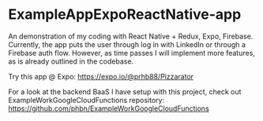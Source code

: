 # ExampleAppExpoReactNative-app

An demonstration of my coding with React Native + Redux, Expo, Firebase. Currently, the app puts 
the user through log in with LinkedIn or through a Firebase auth flow. However, as time passes I will implement more features, as is already outlined in the codebase.

Try this app @ Expo:
https://expo.io/@prhb88/Pizzarator

For a look at the backend BaaS I have setup with this project, check out ExampleWorkGoogleCloudFunctions repository: https://github.com/phbn/ExampleWorkGoogleCloudFunctions
